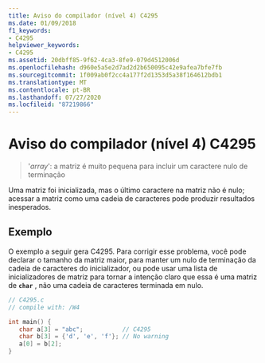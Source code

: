 ```yaml
---
title: Aviso do compilador (nível 4) C4295
ms.date: 01/09/2018
f1_keywords:
- C4295
helpviewer_keywords:
- C4295
ms.assetid: 20dbff85-9f62-4ca3-8fe9-079d4512006d
ms.openlocfilehash: d960e5a5e2d7ad2d2b650095c42e9afea7bfe7fb
ms.sourcegitcommit: 1f009ab0f2cc4a177f2d1353d5a38f164612bdb1
ms.translationtype: MT
ms.contentlocale: pt-BR
ms.lasthandoff: 07/27/2020
ms.locfileid: "87219866"
---
```

# <a name="compiler-warning-level-4-c4295"></a>Aviso do compilador (nível 4) C4295

> '*array*': a matriz é muito pequena para incluir um caractere nulo de terminação

Uma matriz foi inicializada, mas o último caractere na matriz não é nulo; acessar a matriz como uma cadeia de caracteres pode produzir resultados inesperados.

## <a name="example"></a>Exemplo

O exemplo a seguir gera C4295. Para corrigir esse problema, você pode declarar o tamanho da matriz maior, para manter um nulo de terminação da cadeia de caracteres do inicializador, ou pode usar uma lista de inicializadores de matriz para tornar a intenção claro que essa é uma matriz de **`char`** , não uma cadeia de caracteres terminada em nulo.

```C
// C4295.c
// compile with: /W4

int main() {
   char a[3] = "abc";           // C4295
   char b[3] = {'d', 'e', 'f'}; // No warning
   a[0] = b[2];
}
```
